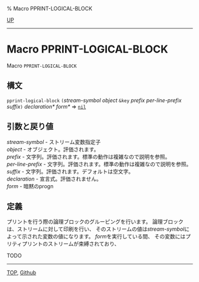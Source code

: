 % Macro PPRINT-LOGICAL-BLOCK

[UP](22.4.html)  

---

# Macro **PPRINT-LOGICAL-BLOCK**


Macro `PPRINT-LOGICAL-BLOCK`


## 構文

`pprint-logical-block`
 `(`*stream-symbol* *object* `&key` *prefix* *per-line-prefix* *suffix*`)`
 *declaration\** *form\**
 => [`nil`](5.3.nil-variable.html)


## 引数と戻り値

*stream-symbol* - ストリーム変数指定子  
*object* - オブジェクト。評価されます。  
*prefix* - 文字列。評価されます。標準の動作は複雑なので説明を参照。  
*per-line-prefix* - 文字列。評価されます。標準の動作は複雑なので説明を参照。  
*suffix* - 文字列。評価されます。デフォルトは空文字。  
*declaration* - 宣言式。評価されません。  
*form* - 暗黙のprogn


## 定義

プリントを行う際の論理ブロックのグルーピングを行います。
論理ブロックは、ストリームに対して印刷を行い、
そのストリームの値は*stream-symbol*によって示された変数の値になります。
*form*を実行している間、
その変数にはプリティプリントのストリームが束縛されており、



TODO


---
[TOP](index.html),  [Github](https://github.com/nptcl/npt-japanese)

